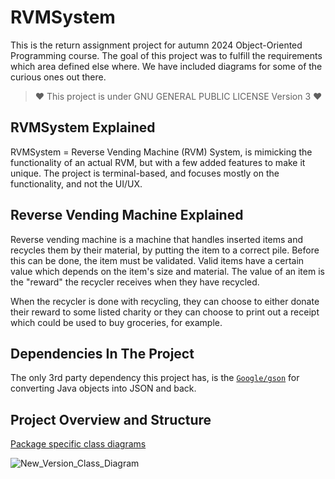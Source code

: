 # RVMSystem

This is the return assignment project for autumn 2024 Object-Oriented Programming course.
The goal of this project was to fulfill the requirements which area defined else where.
We have included diagrams for some of the curious ones out there. 

> ♥ This project is under GNU GENERAL PUBLIC LICENSE Version 3 ♥

## RVMSystem Explained

RVMSystem = Reverse Vending Machine (RVM) System, is mimicking the functionality of an
actual RVM, but with a few added features to make it unique. The project is terminal-based, 
and focuses mostly on the functionality, and not the UI/UX.

## Reverse Vending Machine Explained

Reverse vending machine is a machine that handles inserted items and recycles them by their
material, by putting the item to a correct pile. Before this can be done, the item must be
validated. Valid items have a certain value which depends on the item's size and material.
The value of an item is the "reward" the recycler receives when they have recycled.

When the recycler is done with recycling, they can choose to either donate their reward to some
listed charity or they can choose to print out a receipt which could be used to buy groceries, for example.

## Dependencies In The Project

The only 3rd party dependency this project has,
is the [`Google/gson`](https://github.com/google/gson) for converting 
Java objects into JSON and back.

## Project Overview and Structure
[Package specific class diagrams](https://github.com/miikaran/RVMSystem/tree/main/rvm/docs/uml/class_diagrams_from_packages) 

![New_Version_Class_Diagram](https://github.com/user-attachments/assets/79937d31-bed3-4fc8-bcfc-788dee43d829)

